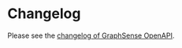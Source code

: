 # Changelog

Please see the [changelog of GraphSense OpenAPI](https://github.com/graphsense/graphsense-openapi/blob/master/CHANGELOG.md).
